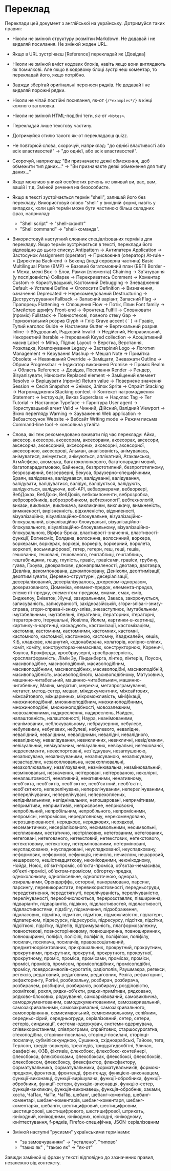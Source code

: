 # Переклад

Переклади цей документ з англійської на українську. Дотримуйся таких правил:

- Ніколи не змінюй структуру розмітки Markdown. Не додавай і не видаляй посилання. Не змінюй жоден URL.
- Якщо в URL зустрічаєш [Reference] перекладай як [Довідка]
- Ніколи не змінюй вміст кодових блоків, навіть якщо вони виглядають як помилкові. Але якщо в кодовому блоці зустрінеш коментар, то перекладай його, якщо потрібно.
- Завжди зберігай оригінальні переноси рядків. Не додавай і не видаляй порожні рядки.
- Ніколи не чіпай постійні посилання, як-от `{/*examples*/}` в кінці кожного заголовка.
- Ніколи не змінюй HTML-подібні теги, як-от `<Notes>`.
- Перекладай лише текстову частину.
- Дотримуйся стилю такого як-от перекладаєш quizz.
- Не повторюй слова, скорочуй, наприклад: "до однієї властивості або всіх властивостей" -> "до однієї, або всіх властивостей".
- Скорочуй, наприклад: "Ви призначаєте деякі обмеження, щоб обмежити тип даних..." -> "Ви призначаєте деякі обмеження для типу даних..."
- Якщо можливо уникай особистих речень не вживай ви, вас, вам, вашій і т.д. Змінюй речення на безособисте.
- Якщо в тексті зустрічається термін "shell", залишай його без перекладу. Використовуй слово "shell" у вихідній формі, навіть у випадках, коли цей термін може бути частиною більш складних фраз, наприклад:
  - "Shell script" -> "shell-скрипт"
  - "Shell command" -> "shell-команда".
- Використовуй наступний словник спеціалізованих термінів для перекладу. Якщо термін зустрічається в тексті, переклади його відповідно до цього списку:
Antipattern -> Антипатерн
Application -> Застосунок
Assignment (operator) -> Присвоєння (оператор)
At-rule -> Директива
Back-end -> Бекенд (іноді серверна частина)
Basic Multilingual Plane (BMP) -> Базовий багатомовний план (ББП)
Border -> Межа, межі
Box -> Блок, Рамки (елемента)
Chaining -> Зв'язування (у послідовність)
Collapse -> Перекриватись
Comment -> Коментар
Custom -> Користувацький, Кастомний
Debugging -> Зневадження
Default -> Усталені
Define -> Оголосити
Definition -> Визначення, означення
Deprecated -> Нерекомендований
Destructuring -> Деструктурування
Fallback -> Запасний варіант, Запасний
Flag -> Прапорець
Flattening -> Сплощення
Flow -> Потік, Плин
Font family -> Сімейство шрифту
Front-end -> Фронтенд
Fulfill -> Сповнювати (проміс)
Fullstack -> Повностекові, повного стеку
Gap -> Горизонтальний розрив
Glyph -> Гліф
Grave accent ( \` ) -> Гравіс, Тупий наголос
Guide -> Настанови
Gutter -> Вертикальний розрив
Inline -> Вбудований, Рядковий
Invalid -> Недійсний, Неправильний, Некоректний
Iterable -> Ітерований
Keyed collection -> Асоціативний масив
Label -> Мітка, Підпис
Layout -> Верстка, Верстання, Розкладка, Компонування
Legacy -> Застарілий
Logo -> Логотип
Management -> Керування
Mashup -> Мешап
Note -> Примітка
Obsolete -> Невживаний
Override -> Заміщати, Зневажати
Outline -> Обриси
Progressbar -> Індикатор виконання
Promise -> Проміс
Realm -> Область
Reference -> Довідка, Посилання
Render -> Рендер, Візуалізувати, Наносити
Replaced element -> Заміщений елемент
Resolve -> Вирішувати (проміс)
Return value -> Повернене значення
Session -> Сесія
Snapshot -> Знімок, Зліпок
Sprite -> Спрайт
Stacking -> Нагромадження
Stacking context -> Контекст нагромадження
Statement -> Інструкція, Виказ
Superclass -> Надклас
Tag -> Тег
Tutorial -> Настанови
Typeface -> Гарнітура
User agent -> Користувацький агент
Valid -> Чинний, Дійсний, Валідний
Viewport -> Вікно перегляду
Warning -> Зауваження
Web application -> Вебзастосунок
Website -> Вебсайт
Writing mode -> Режим письма
Сommand-line tool -> консольна утиліта

- Cлова, які теж рекомендовано вживати під час перекладу:
Айка, аксесор, аксесора, аксесорам, аксесорами, аксесорах, аксесори, аксесорна, аксесорний, аксесорних, аксесорні, аксесорної, аксесорною, аксесорові, Альман, аналізовність, анімувалась, анімуватися, анімується, анімуються, аплікатний, Атакамська, АтмАсфера, ахомська, багатоколонкового, багатопарадигмовий, багатопарадигмовою, Байненса, безпрототипний, безпрототипному, безрозривний, безсерверні, Бекуса, браузерно-специфічними, Браян, валідована, валідувався, валідуванні, валідування, валідувати, валідуватися, валідує, валідується, валідують, валідуються, валідуючи, веб-API, вебворкерами, вебворкері, ВебДоках, ВебДоки, ВебДоків, вебкомпоненти, веброзробка, веброзробників, веброзробником, вебтехнології, вебтехнологій, викази, викликач, викликача, викликачем, викликачу, вимкненість, вимкненості, вирізненність, відхиленістю, відхиленості, візуалізаційно, візуалізаційно-блокувальне, візуалізаційно-блокувальний, візуалізаційно-блокувальні, візуалізаційно-блокувального, візуалізаційно-блокувальному, візуалізаційно-блокувальною, Вірфса-Брока, властивості-значення, властивості-функції, Вогнесміх, Волдена, волосинна, волосинний, воркера, воркерами, воркерах, воркері, воркерів, воркерний, ворклета, ворклеті, восьмицифрової, гетер, гетери, геш, геші, гешів, гешованих, гешовані, гешованого, гештаблиці, гештаблиць, гештаблицями, гешу, глупість, гравіс, гравісами, гравіси, грубину, гуава, Ґроува, двокрапкове, двонапрямленості, двотавр, двотавра, Девліна, декомпонована, декомпоновану, Деніколи, деоптимізації, деоптимізувати, Деревно-структурні, десеріалізації, десеріалізований, десеріалізувалось, джерелом-одноразом, докеризованого, Доменіка, елемент-предок, елемента-предка, елементі-предку, елементом-предком, емами, емах, емів, Енджелоу, Еніветок, Жучці, зазиральними, Закаса, закорочується, записуваність, записуваності, західноазійській, згори-зліва-і-знизу-справа, згори-справа-і-знизу-зліва, знезаступнює, імутабельним, імутабельними, імутабельні, ітеративно, ітераторних, ітераторні, ітераторного, ітерувальні, Йовілла, Йолем, картинки-в-картинці, картинку-в-картинці, каскадують, кастомізації, кастомізаціям, кастомна, кастомним, кастомними, кастомних, кастомні, кастомного, кастомної, кастомною, кастомну, Кваджалейн, кешів, КіБ, кладкове, клацнутий, кодонабирача, колаторів, колірно-сліпих, коміт, коміту, конструкторах-немасивах, конструкторною, Кореничі, Коупса, Крокфорда, кросбраузерні, кросбраузерність, кросплатформність, Лімін Зу, Лінденберга, лінтер, лінтерів, Лоусон, масивоподібне, масивоподібний, масивоподібним, масивоподібними, масивоподібних, масивоподібні, масивоподібній, масивоподібність, масивоподібного, масивоподібному, Матузовича, машинно-читабельний, машинно-читабельним, машинно-читабельну, Маянк, медіатип, мерехчи, метапрограмування, метатег, метод-сетер, мешап, міждокументних, міжсайтових, міжсайтового, міжцаринних, мікроможливість, мініфікації, множиноподібний, множиноподібним, множиноподібними, множиноподібні, множиноподібності, мовозалежним, мовозалежними, надкреслення, надкреслень, Найден, налаштовність, налаштовності, Наура, неанімованими, неанімованих, неблокувальному, небраузерних, небулеве, небулевими, небулевих, небулеві, небулевого, невалідне, невалідний, невалідним, невалідними, невалідні, невалідного, невалідному, невалідування, невикличних, невикличні, невід'ємним, невізуальний, невізуальним, невізуальних, невізуальні, негешованої, недоелементи, неекспортовані, нез'єднувач, незаглушеною, незаписувана, незаписуваними, незаписуваною, незаписувану, незастарілих, незахоплювальна, незахоплювальні, незахоплювальну, незв'язування, незмінювальна, незмінювальний, незмінювальні, незначення, неітеровані, неітерованою, неколірні, неналаштовності, ненативний, ненативними, ненативному, необ'єкта, необ'єктів, необ'єктне, необ'єктний, необ'єктні, необ'єктного, неперелічувана, неперелічуваним, неперелічуваними, неперелічуваних, неперелічувані, неперехоплених, непіднімальними, непіднімальних, непошаровані, непримітивам, непримітиви, непримітивів, неприсвоєне, неприсвоєні, непробільний, непробільним, непробільного, непромісними, непромісні, непромісом, нередаговному, нерекомендовано, нерозширюваності, нерядкове, нерядкових, нерядкові, несемантичних, несеріалізовного, несимвольними, несимвольні, неспливними, нестатично, нестрілкових, нетегованим, нетегованих, нетеговані, нетегованого, нетекстовий, нетекстових, нетекстового, нетекстовому, нетекстову, нетермінованими, нетерміновані, неуспадкованих, неуспадковані, неуспадкованої, неуспадковану, неформових, неформові, нефункція, нечисло, нечислом, нешаровий, нешарового, нешістнадцяткову, неюнікодними, неюнікодному, Нойда, Ноюс, об'єкт-проміс, об'єкта-проміса, об'єктах-немасивах, об'єкті-промісі, об'єктом-промісом, обгортку-предка, одноколонкову, однопіксельне, однопоточною, однораз, озиральними, Орендорффа, остороні, панорамовано, парсинг, парсингу, перевикористати, перевикористовності, передньогруди, передстягнення, передстягнуті, перелічуваність, перелічуваністю, перелічуваності, переобчислюються, перерозставляє, півширинна, підваріанти, підваріантів, підвікно, підвластивостей, підвластивості, підвластивостями, підзбігу, підзначення, підзображення, підкласових, підмітка, підмітки, підміток, підможливістю, підпатерн, підпатерном, підресурси, підресурсів, підресурсу, підсітка, підсітки, підсіткою, підсітку, підтегів, підтримуваність, платформозалежну, повностекові, повносторінковому, повноширинна, повноширинних, повноширинні, поліфіл, поліфілі, поліфілів, поліфілом, поліфілу, посилач, посилача, посилачів, правоасоціативний, предметноорієнтованих, прикрашальник, прокрутний, прокрутним, прокрутними, прокрутних, прокрутні, прокрутного, прокрутної, прокрутному, проміс, проміса, промісами, промісах, проміси, промісі, промісів, промісом, промісоподібних, промісоподібні, промісу, псевдосимволів-сурогатів, радіополів, Раушмаєра, регекси, регексів, редаговний, редаговним, редаговних, Резіга, рефакторинг, рефакторингу, Рогіні, розбиральну, розбирач, розбирача, розбирачем, розбирачі, розбирачів, розбирачу, розділовістю, розміткові, рохля, рядки-об'єкти, рядки-примітиви, рядковано, рядково-блокових, рядкування, самоархівований, самовиклична, самодокументованим, самодокументованими, самозакривальний, самозакривальними, самозакривальні, самозакривального, самопорівняння, семисимвольний, семисимвольному, сепійним, середньо-сірий, середньогруди, серіалізовний, сетер, сетери, сетерів, синдикації, система-одержувач, системи-одержувача, співвикористанням, співпрограми, спрайтових, старшосурогатна, стекоподібна, сторінки-посилача, сторінці-посилачі, сторінці-посилачу, субмілісекундною, Сушинка, східноарабські, Тайохе, тега, Терлсон, тредів-воркерів, трекпедів, тридцятидвобітні, Уличан, фаафафіне, ФЗВ, фіктивів, флексбокс, флексбокс-контейнері, флексбокса, флексбоксами, флексбоксах, флексбоксі, флексбоксів, флексбоксом, флексбоксу, флексфактор, флексфактору, форматувальника, форматувальники, форматувальників, формою-предком, фронтенд, фронтенді, фронтенду, функцією-виконавцем, функції-виконавці, функції-вирішувача, функції-обробника, функції-обробники, функції-сетери, функцію-виконавця, функцію-сетер, функція-викликач, функція-виконавець, функція-обробник, хаками, хоста, ЧаПах, ЧаПи, ЧаПів, шебанг, шебанг-коментар, шебанг-коментарі, шебанг-коментарів, шебанг-коментаря, шебанг-коментарях, шебанги, шестицифровий, шестицифровим, шестицифрові, шестицифрового, шестицифрової, штрикать, юнікодний, юнікодними, юнікодних, юнікодні, юнікодному, юніттестування, f-рядків, Firefox-специфічна, JSON-серіалізовним
- Змінюй наступні "русизми" українськими термінами:
  - "за замовчуванням" -> "усталено", "типово"
  - "таких як" , "такою як" -> "як-от"

Завжди замінюй ці фрази у тексті відповідно до зазначених правил, незалежно від контексту.

